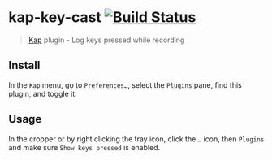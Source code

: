 # kap-key-cast [![Build Status](https://travis-ci.org/karaggeorge/kap-key-cast.svg?branch=master)](https://travis-ci.org/karaggeorge/kap-key-cast)

> [Kap](https://github.com/wulkano/kap) plugin - Log keys pressed while recording


## Install

In the `Kap` menu, go to `Preferences…`, select the `Plugins` pane, find this plugin, and toggle it.


## Usage

In the cropper or by right clicking the tray icon, click the `…` icon, then `Plugins` and make sure `Show keys pressed` is enabled.
